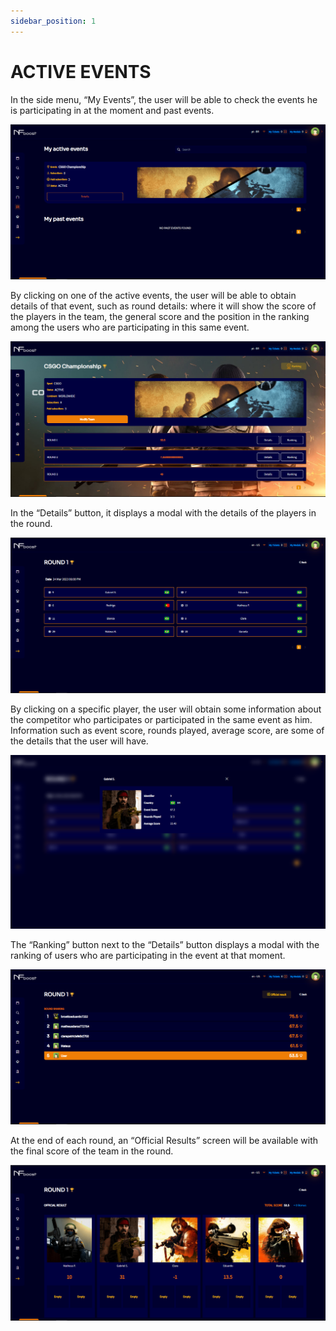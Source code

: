 ```yaml
---
sidebar_position: 1
---
```


# ACTIVE EVENTS

In the side menu, “My Events”, the user will be able to check the events he is participating in at the moment and past events.

![1](./../assets/eventoativonovo.png)

By clicking on one of the active events, the user will be able to obtain details of that event, such as round details: where it will show the score of the players in the team, the general score and the position in the ranking among the users who are participating in this same event.

![1](./../assets/detalheeventonovo.png)

In the “Details” button, it displays a modal with the details of the players in the round.

![1](./../assets/fotoparticipantevento.png)

By clicking on a specific player, the user will obtain some information about the competitor who participates or participated in the same event as him. Information such as event score, rounds played, average score, are some of the details that the user will have.

![1](./../assets/newscreendetails.png)

The “Ranking” button next to the “Details” button displays a modal with the ranking of users who are participating in the event at that moment.

![1](./../assets/round01novo.png)

At the end of each round, an “Official Results” screen will be available with the final score of the team in the round.

![1](./../assets/resultadofinal.png)